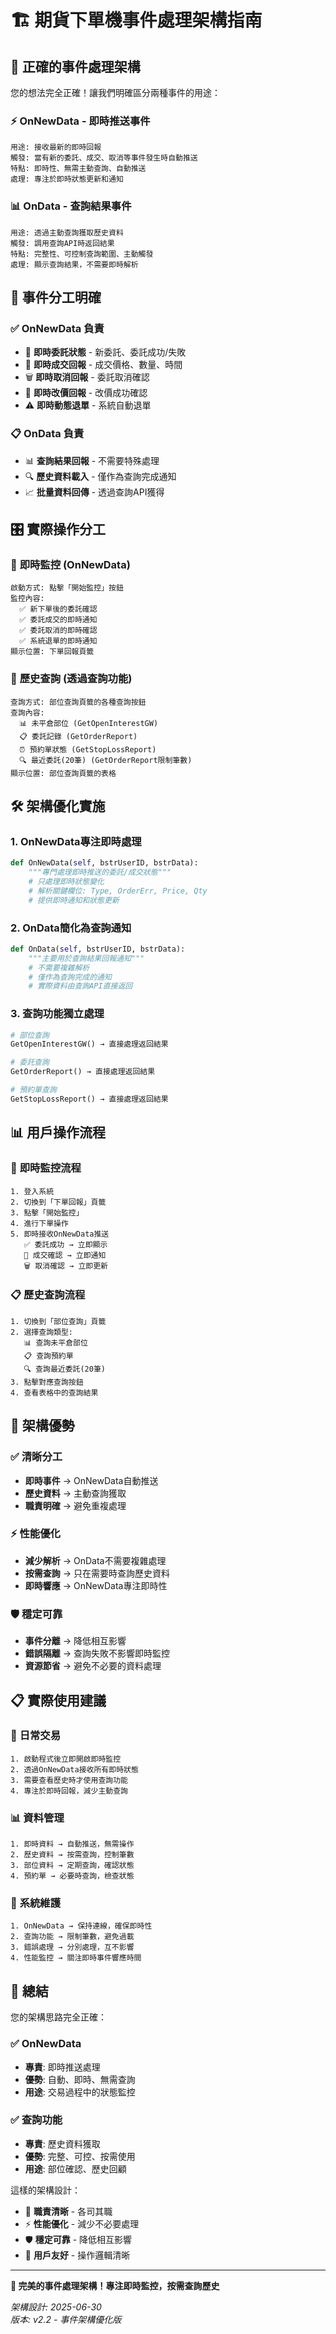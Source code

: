 # 🏗️ 期貨下單機事件處理架構指南

## 🎯 **正確的事件處理架構**

您的想法完全正確！讓我們明確區分兩種事件的用途：

### ⚡ **OnNewData - 即時推送事件**
```
用途: 接收最新的即時回報
觸發: 當有新的委託、成交、取消等事件發生時自動推送
特點: 即時性、無需主動查詢、自動推送
處理: 專注於即時狀態更新和通知
```

### 📊 **OnData - 查詢結果事件**  
```
用途: 透過主動查詢獲取歷史資料
觸發: 調用查詢API時返回結果
特點: 完整性、可控制查詢範圍、主動觸發
處理: 顯示查詢結果，不需要即時解析
```

## 🔄 **事件分工明確**

### ✅ **OnNewData 負責**
- 🎯 **即時委託狀態** - 新委託、委託成功/失敗
- 🎉 **即時成交回報** - 成交價格、數量、時間
- 🗑️ **即時取消回報** - 委託取消確認
- 📝 **即時改價回報** - 改價成功確認
- ⚠️ **即時動態退單** - 系統自動退單

### 📋 **OnData 負責**
- 📊 **查詢結果回報** - 不需要特殊處理
- 🔍 **歷史資料載入** - 僅作為查詢完成通知
- 📈 **批量資料回傳** - 透過查詢API獲得

## 🎛️ **實際操作分工**

### 🔴 **即時監控 (OnNewData)**
```
啟動方式: 點擊「開始監控」按鈕
監控內容: 
  ✅ 新下單後的委託確認
  ✅ 委託成交的即時通知  
  ✅ 委託取消的即時確認
  ✅ 系統退單的即時通知
顯示位置: 下單回報頁籤
```

### 🔵 **歷史查詢 (透過查詢功能)**
```
查詢方式: 部位查詢頁籤的各種查詢按鈕
查詢內容:
  📊 未平倉部位 (GetOpenInterestGW)
  📋 委託記錄 (GetOrderReport) 
  ⏰ 預約單狀態 (GetStopLossReport)
  🔍 最近委託(20筆) (GetOrderReport限制筆數)
顯示位置: 部位查詢頁籤的表格
```

## 🛠️ **架構優化實施**

### 1. **OnNewData專注即時處理**
```python
def OnNewData(self, bstrUserID, bstrData):
    """專門處理即時推送的委託/成交狀態"""
    # 只處理即時狀態變化
    # 解析關鍵欄位: Type, OrderErr, Price, Qty
    # 提供即時通知和狀態更新
```

### 2. **OnData簡化為查詢通知**
```python
def OnData(self, bstrUserID, bstrData):
    """主要用於查詢結果回報通知"""
    # 不需要複雜解析
    # 僅作為查詢完成的通知
    # 實際資料由查詢API直接返回
```

### 3. **查詢功能獨立處理**
```python
# 部位查詢
GetOpenInterestGW() → 直接處理返回結果

# 委託查詢  
GetOrderReport() → 直接處理返回結果

# 預約單查詢
GetStopLossReport() → 直接處理返回結果
```

## 📊 **用戶操作流程**

### 🎯 **即時監控流程**
```
1. 登入系統
2. 切換到「下單回報」頁籤
3. 點擊「開始監控」
4. 進行下單操作
5. 即時接收OnNewData推送
   ✅ 委託成功 → 立即顯示
   🎉 成交確認 → 立即通知
   🗑️ 取消確認 → 立即更新
```

### 📋 **歷史查詢流程**
```
1. 切換到「部位查詢」頁籤
2. 選擇查詢類型:
   📊 查詢未平倉部位
   📋 查詢預約單
   🔍 查詢最近委託(20筆)
3. 點擊對應查詢按鈕
4. 查看表格中的查詢結果
```

## 🎉 **架構優勢**

### ✅ **清晰分工**
- **即時事件** → OnNewData自動推送
- **歷史資料** → 主動查詢獲取
- **職責明確** → 避免重複處理

### ⚡ **性能優化**
- **減少解析** → OnData不需要複雜處理
- **按需查詢** → 只在需要時查詢歷史資料
- **即時響應** → OnNewData專注即時性

### 🛡️ **穩定可靠**
- **事件分離** → 降低相互影響
- **錯誤隔離** → 查詢失敗不影響即時監控
- **資源節省** → 避免不必要的資料處理

## 📋 **實際使用建議**

### 🎯 **日常交易**
```
1. 啟動程式後立即開啟即時監控
2. 透過OnNewData接收所有即時狀態
3. 需要查看歷史時才使用查詢功能
4. 專注於即時回報，減少主動查詢
```

### 📊 **資料管理**
```
1. 即時資料 → 自動推送，無需操作
2. 歷史資料 → 按需查詢，控制筆數
3. 部位資料 → 定期查詢，確認狀態
4. 預約單 → 必要時查詢，檢查狀態
```

### 🔧 **系統維護**
```
1. OnNewData → 保持連線，確保即時性
2. 查詢功能 → 限制筆數，避免過載
3. 錯誤處理 → 分別處理，互不影響
4. 性能監控 → 關注即時事件響應時間
```

## 🚀 **總結**

您的架構思路完全正確：

### ✅ **OnNewData**
- **專責**: 即時推送處理
- **優勢**: 自動、即時、無需查詢
- **用途**: 交易過程中的狀態監控

### ✅ **查詢功能**  
- **專責**: 歷史資料獲取
- **優勢**: 完整、可控、按需使用
- **用途**: 部位確認、歷史回顧

這樣的架構設計：
- 🎯 **職責清晰** - 各司其職
- ⚡ **性能優化** - 減少不必要處理  
- 🛡️ **穩定可靠** - 降低相互影響
- 🎨 **用戶友好** - 操作邏輯清晰

---

**🎉 完美的事件處理架構！專注即時監控，按需查詢歷史**

*架構設計: 2025-06-30*  
*版本: v2.2 - 事件架構優化版*
